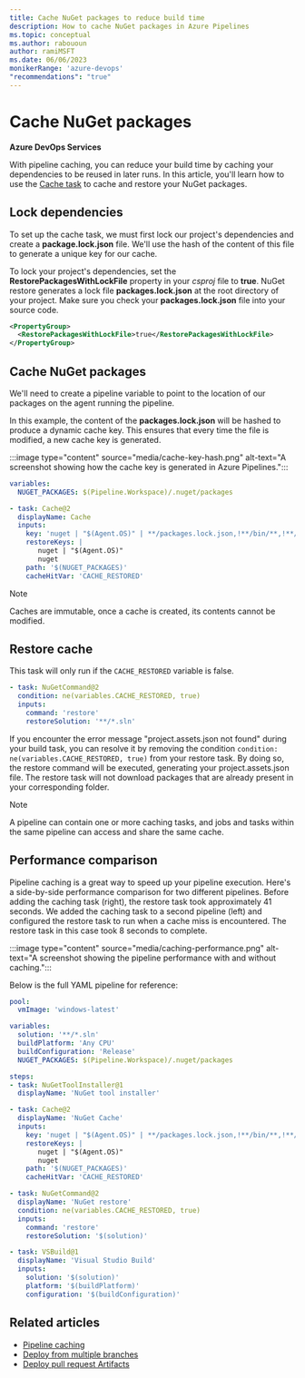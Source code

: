 ```yaml
---
title: Cache NuGet packages to reduce build time
description: How to cache NuGet packages in Azure Pipelines
ms.topic: conceptual
ms.author: rabououn
author: ramiMSFT
ms.date: 06/06/2023
monikerRange: 'azure-devops'
"recommendations": "true"
---
```


# Cache NuGet packages

**Azure DevOps Services**

With pipeline caching, you can reduce your build time by caching your dependencies to be reused in later runs. In this article, you'll learn how to use the [Cache task](/azure/devops/pipelines/tasks/reference/cache-v2) to cache and restore your NuGet packages.

## Lock dependencies

To set up the cache task, we must first lock our project's dependencies and create a **package.lock.json** file. We'll use the hash of the content of this file to generate a unique key for our cache.

To lock your project's dependencies, set the **RestorePackagesWithLockFile** property in your *csproj* file to **true**. NuGet restore generates a lock file **packages.lock.json** at the root directory of your project. Make sure you check your **packages.lock.json** file into your source code.

```XML
<PropertyGroup>
  <RestorePackagesWithLockFile>true</RestorePackagesWithLockFile>
</PropertyGroup>
```

## Cache NuGet packages

We'll need to create a pipeline variable to point to the location of our packages on the agent running the pipeline.

In this example, the content of the **packages.lock.json** will be hashed to produce a dynamic cache key. This ensures that every time the file is modified, a new cache key is generated.

:::image type="content" source="media/cache-key-hash.png" alt-text="A screenshot showing how the cache key is generated in Azure Pipelines.":::

```YAML
variables:
  NUGET_PACKAGES: $(Pipeline.Workspace)/.nuget/packages

- task: Cache@2
  displayName: Cache
  inputs:
    key: 'nuget | "$(Agent.OS)" | **/packages.lock.json,!**/bin/**,!**/obj/**'
    restoreKeys: |
       nuget | "$(Agent.OS)"
       nuget
    path: '$(NUGET_PACKAGES)'
    cacheHitVar: 'CACHE_RESTORED'
```

> [!NOTE]
> Caches are immutable, once a cache is created, its contents cannot be modified.

## Restore cache

This task will only run if the `CACHE_RESTORED` variable is false.

```YAML
- task: NuGetCommand@2
  condition: ne(variables.CACHE_RESTORED, true)
  inputs:
    command: 'restore'
    restoreSolution: '**/*.sln'
```

If you encounter the error message "project.assets.json not found" during your build task, you can resolve it by removing the condition `condition: ne(variables.CACHE_RESTORED, true)` from your restore task. By doing so, the restore command will be executed, generating your project.assets.json file. The restore task will not download packages that are already present in your corresponding folder.

> [!NOTE]
> A pipeline can contain one or more caching tasks, and jobs and tasks within the same pipeline can access and share the same cache.

## Performance comparison

Pipeline caching is a great way to speed up your pipeline execution. Here's a side-by-side performance comparison for two different pipelines. Before adding the caching task (right), the restore task took approximately 41 seconds. We added the caching task to a second pipeline (left) and configured the restore task to run when a cache miss is encountered. The restore task in this case took 8 seconds to complete.

:::image type="content" source="media/caching-performance.png" alt-text="A screenshot showing the pipeline performance with and without caching.":::

Below is the full YAML pipeline for reference:

```YAML
pool:
  vmImage: 'windows-latest'

variables:
  solution: '**/*.sln'
  buildPlatform: 'Any CPU'
  buildConfiguration: 'Release'
  NUGET_PACKAGES: $(Pipeline.Workspace)/.nuget/packages

steps:
- task: NuGetToolInstaller@1
  displayName: 'NuGet tool installer'

- task: Cache@2
  displayName: 'NuGet Cache'
  inputs:
    key: 'nuget | "$(Agent.OS)" | **/packages.lock.json,!**/bin/**,!**/obj/**'
    restoreKeys: |
       nuget | "$(Agent.OS)"
       nuget
    path: '$(NUGET_PACKAGES)'
    cacheHitVar: 'CACHE_RESTORED'

- task: NuGetCommand@2
  displayName: 'NuGet restore'
  condition: ne(variables.CACHE_RESTORED, true)
  inputs:
    command: 'restore'
    restoreSolution: '$(solution)'

- task: VSBuild@1
  displayName: 'Visual Studio Build'
  inputs:
    solution: '$(solution)'
    platform: '$(buildPlatform)'
    configuration: '$(buildConfiguration)'
```

## Related articles

- [Pipeline caching](../release/caching.md)
- [Deploy from multiple branches](../release/deploy-multiple-branches.md)
- [Deploy pull request Artifacts](../release/deploy-pull-request-builds.md)